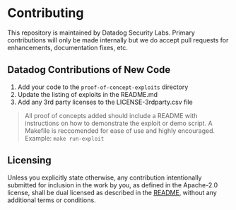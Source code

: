# Contributing

This repository is maintained by Datadog Security Labs.  Primary contributions will only be made internally but we do accept pull requests for enhancements, documentation fixes, etc.

## Datadog Contributions of New Code

1. Add your code to the `proof-of-concept-exploits` directory
2. Update the listing of exploits in the README.md 
3. Add any 3rd party licenses to the LICENSE-3rdparty.csv file

> All proof of concepts added should include a README with instructions on how to demonstrate the exploit or demo script.  A Makefile is reccomended for ease of use and highly encouraged.  Example: `make run-exploit`

## Licensing

Unless you explicitly state otherwise, any contribution intentionally submitted for inclusion in the work by you, as
defined in the Apache-2.0 license, shall be dual licensed as described in the [README](README.md#license), without any
additional terms or conditions.
